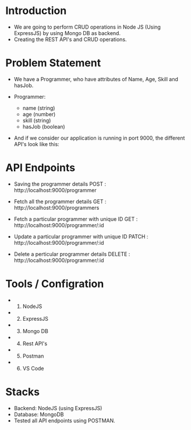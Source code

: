 # Introduction
- We are going to perform CRUD operations in Node JS (Using ExpressJS) by using Mongo DB as backend.
- Creating the REST API's and CRUD operations.

# Problem Statement
- We have a Programmer, who have attributes of Name, Age, Skill and hasJob.
- Programmer:
     - name (string)
     - age (number)
     - skill (string)
     - hasJob (boolean)

- And if we consider our application is running in port 9000, the different API's look like this:

# API Endpoints
- Saving the programmer details
POST : http://localhost:9000/programmer

- Fetch all the programmer details
GET : http://localhost:9000/programmers

- Fetch a particular programmer with unique ID
GET : http://localhost:9000/programmer/:id

- Update a particular programmer with unique ID
PATCH : http://localhost:9000/programmer/:id

- Delete a perticular programmer details
DELETE : http://localhost:9000/programmer/:id


# Tools / Configration

- 1. NodeJS
- 2. ExpressJS
- 3. Mongo DB
- 4. Rest API's
- 5. Postman
- 6. VS Code

# Stacks
- Backend: NodeJS (using ExpressJS)
- Database: MongoDB
- Tested all API endpoints using POSTMAN.
